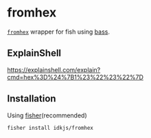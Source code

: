 # fromhex

[`fromhex`](https://github.com/peterpme/dotfiles/blob/master/bin/fromhex) wrapper for fish using [bass](https://github.com/edc/bass).
## ExplainShell

https://explainshell.com/explain?cmd=hex%3D%24%7B1%23%22%23%22%7D

## Installation

Using [fisher](https://github.com/jorgebucaran/fisher)(recommended)

```
fisher install idkjs/fromhex
```

